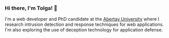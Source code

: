 ### Hi there, I'm Tolga! 👋

I'm a web developer and PhD candidate at the [Abertay University](https://rke.abertay.ac.uk/en/persons/tolga-%C3%BCnl%C3%BC) where I research intrusion detection and response techniques for web applications. I'm also exploring the use of deception technology for application defense.

<!--
**tolgadevsec/tolgadevsec** is a ✨ _special_ ✨ repository because its `README.md` (this file) appears on your GitHub profile.

Here are some ideas to get you started:

- 🔭 I’m currently working on ...
- 🌱 I’m currently learning ...
- 👯 I’m looking to collaborate on ...
- 🤔 I’m looking for help with ...
- 💬 Ask me about ...
- 📫 How to reach me: ...
- 😄 Pronouns: ...
- ⚡ Fun fact: ...
-->
